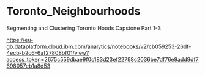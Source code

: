 # Toronto_Neighbourhoods
Segmenting and Clustering Toronto Hoods Capstone Part 1-3

https://eu-gb.dataplatform.cloud.ibm.com/analytics/notebooks/v2/cb059253-26df-4ecb-b2c6-6af27808bf01/view?access_token=2675c559dbae9f0c183d23ef22798c2036be7df76e9add9df7698057eb1a8d53
